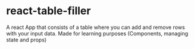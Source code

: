 # react-table-filler
A react App that consists of a table where you can add and remove rows with your input data. Made for learning purposes (Components, managing state and props)
